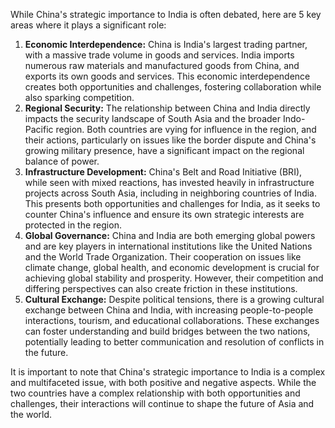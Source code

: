 While China's strategic importance to India is often debated, here are 5 key areas where it plays a significant role:

1. **Economic Interdependence:** China is India's largest trading partner, with a massive trade volume in goods and services. India imports numerous raw materials and manufactured goods from China, and exports its own goods and services.  This economic interdependence creates both opportunities and challenges, fostering collaboration while also sparking competition.
2. **Regional Security:** The relationship between China and India directly impacts the security landscape of South Asia and the broader Indo-Pacific region. Both countries are vying for influence in the region, and their actions, particularly on issues like the border dispute and China's growing military presence, have a significant impact on the regional balance of power.
3. **Infrastructure Development:** China's Belt and Road Initiative (BRI), while seen with mixed reactions, has invested heavily in infrastructure projects across South Asia, including in neighboring countries of India. This presents both opportunities and challenges for India, as it seeks to counter China's influence and ensure its own strategic interests are protected in the region.
4. **Global Governance:** China and India are both emerging global powers and are key players in international institutions like the United Nations and the World Trade Organization. Their cooperation on issues like climate change, global health, and economic development is crucial for achieving global stability and prosperity. However, their competition and differing perspectives can also create friction in these institutions.
5. **Cultural Exchange:** Despite political tensions, there is a growing cultural exchange between China and India, with increasing people-to-people interactions, tourism, and educational collaborations.  These exchanges can foster understanding and build bridges between the two nations, potentially leading to better communication and resolution of conflicts in the future.

It is important to note that China's strategic importance to India is a complex and multifaceted issue, with both positive and negative aspects. While the two countries have a complex relationship with both opportunities and challenges, their interactions will continue to shape the future of Asia and the world. 
